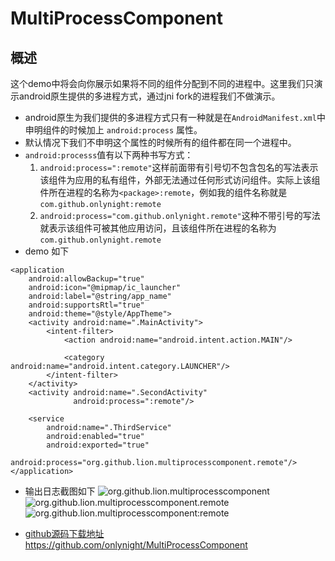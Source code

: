 MultiProcessComponent
==============

概述
----

这个demo中将会向你展示如果将不同的组件分配到不同的进程中。这里我们只演示android原生提供的多进程方式，通过jni fork的进程我们不做演示。
+ android原生为我们提供的多进程方式只有一种就是在```AndroidManifest.xml```中申明组件的时候加上 ```android:process``` 属性。
+ 默认情况下我们不申明这个属性的时候所有的组件都在同一个进程中。
+ ```android:processs```值有以下两种书写方式：
	1. ```android:process=":remote"```这样前面带有引号切不包含包名的写法表示该组件为应用的私有组件，外部无法通过任何形式访问组件。实际上该组件所在进程的名称为```<package>:remote```，例如我的组件名称就是```com.github.onlynight:remote```
    2. ```android:process="com.github.onlynight.remote"```这种不带引号的写法就表示该组件可被其他应用访问，且该组件所在进程的名称为```com.github.onlynight.remote```
+ demo 如下
```
<application
    android:allowBackup="true"
    android:icon="@mipmap/ic_launcher"
    android:label="@string/app_name"
    android:supportsRtl="true"
    android:theme="@style/AppTheme">
    <activity android:name=".MainActivity">
        <intent-filter>
            <action android:name="android.intent.action.MAIN"/>
    
            <category android:name="android.intent.category.LAUNCHER"/>
        </intent-filter>
    </activity>
    <activity android:name=".SecondActivity"
              android:process=":remote"/>
    
    <service
        android:name=".ThirdService"
        android:enabled="true"
        android:exported="true"
        android:process="org.github.lion.multiprocesscomponent.remote"/>
</application>
```
+ 输出日志截图如下
![org.github.lion.multiprocesscomponent](https://github.com/onlynight/MultiProcessComponent/blob/master/images/org.github.lion.multiprocesscomponent.png)
![org.github.lion.multiprocesscomponent.remote](https://github.com/onlynight/MultiProcessComponent/blob/master/images/org.github.lion.multiprocesscomponent.remote.png)
![org.github.lion.multiprocesscomponent:remote](https://github.com/onlynight/MultiProcessComponent/blob/master/images/org.github.lion.multiprocesscomponent-remote.png)

+ <a href="https://github.com/onlynight/MultiProcessComponent">github源码下载地址https://github.com/onlynight/MultiProcessComponent</a>